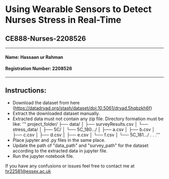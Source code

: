 # Using Wearable Sensors to Detect Nurses Stress in Real-Time
## CE888-Nurses-2208526
-------------------------------------------------------------

#### Name: Hassaan ur Rahman

#### Registration Number: 2208526

-------------------------------------------------------------

## Instructions:

- Download the dataset from here (https://datadryad.org/stash/dataset/doi:10.5061/dryad.5hqbzkh6f)
- Extract the downloaded dataset manually.
- Extracted data must not contain any zip file. Directory formation must be like:
'''
project_folder/
├── data/
│   ├── surveyResults.csv
│   └── stress_data/
│       ├── 5C/
│       └── 5C_180.../
│           ├── a.csv
│           ├── b.csv
│           ├── c.csv
│           ├── d.csv
│           ├── e.csv
│           └── f.csv
│       └── 5C_181.../
.
.
.'''
- Place jupyter and .py files in the same place.
- Update the path of "data_path" and "survey_path" for the dataset according to the extracted data in jupyter file.
- Run the jupyter notebook file.

If you have any confusions or issues feel free to contact me at hr22581@essex.ac.uk
